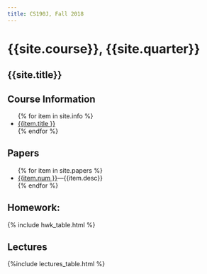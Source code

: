 ```yaml
---
title: CS190J, Fall 2018
---
```


# {{site.course}}, {{site.quarter}}

## {{site.title}}

<div id="info" data-role="collapsible" data-collapsed="false">
<h2>Course Information</h2>
<ul>
{% for item in site.info %}
<li><a href="{{item.url}}"  data-ajax="false">{{item.title }}</a></li>
{% endfor %}
</ul>
</div>

<div id="papers" data-role="collapsible" data-collapsed="true">
<h2>Papers</h2>
<ul>
{% for item in site.papers %}
<li><a href="{{item.url}}"  data-ajax="false">{{item.num }}</a>&mdash;{{item.desc}}</li>
{% endfor %}
</ul>
</div>


<div data-role="collapsible" data-collapsed="false">
<h2 id="homework">Homework:</h2>
{% include hwk_table.html %}
</div>


<div data-role="collapsible" data-collapsed="false">
<h2 id="teams">Lectures</h2>
{%include lectures_table.html %}
</div>
